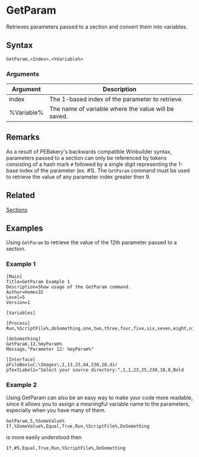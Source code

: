 # GetParam

Retrieves parameters passed to a section and convert them into variables.

## Syntax

```pebakery
GetParam,<Index>,<%Variable%>
```

### Arguments

| Argument | Description |
| --- | --- |
| Index | The 1-based index of the parameter to retrieve. |
| %Variable% | The name of variable where the value will be saved. |

## Remarks

As a result of PEBakery's backwards compatible Winbuilder syntax, parameters passed to a section can only be referenced by tokens consisting of a hash mark `#` followed by a single digit representing the 1-base index of the parameter (ex. #1). The `GetParam` command must be used to retrieve the value of any parameter index greater then 9.

## Related

[Sections](../../LangRef/Sections.md)

## Examples

Using `GetParam` to retrieve the value of the 12th parameter passed to a section.

### Example 1

```pebakery
[Main]
Title=GetParam Example 1
Description=Show usage of the GetParam command.
Author=Homes32
Level=5
Version=1

[Variables]

[Process]
Run,%ScriptFile%,doSomething,one,two,three,four,five,six,seven,eight,nine,ten,eleven,twelve

[doSomething]
GetParam,12,%myParam%
Message,"Parameter 12: %myParam%"

[Interface]
pFileBox1=C:\Images\,1,13,23,44,230,20,dir
pTextLabel1="Select your source directory:",1,1,23,25,230,18,8,Bold
```

### Example 2

Using GetParam can also be an easy way to make your code more readable, since it allows you to assign a meaningful variable name to the parameters, especially when you have many of them.

```
GetParam,5,%SomeValue%
If,%SomeValue%,Equal,True,Run,%ScriptFile%,DoSomething
````

is more easily understood then

`If,#5,Equal,True,Run,%ScriptFile%,DoSomething`